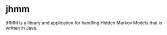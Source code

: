 # jhmm
jHMM is a library and application for handling Hidden Markov Models that is written in Java. 

